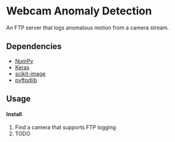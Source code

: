 # Webcam Anomaly Detection

An FTP server that logs anomalous motion from a camera stream.

## Dependencies
* [NumPy](http://www.numpy.org/)
* [Keras](https://keras.io)
* [scikit-image](http://scikit-image.org)
* [pyftpdlib](https://github.com/giampaolo/pyftpdlib)

## Usage

#### Install
1. Find a camera that supports FTP logging
2. TODO
